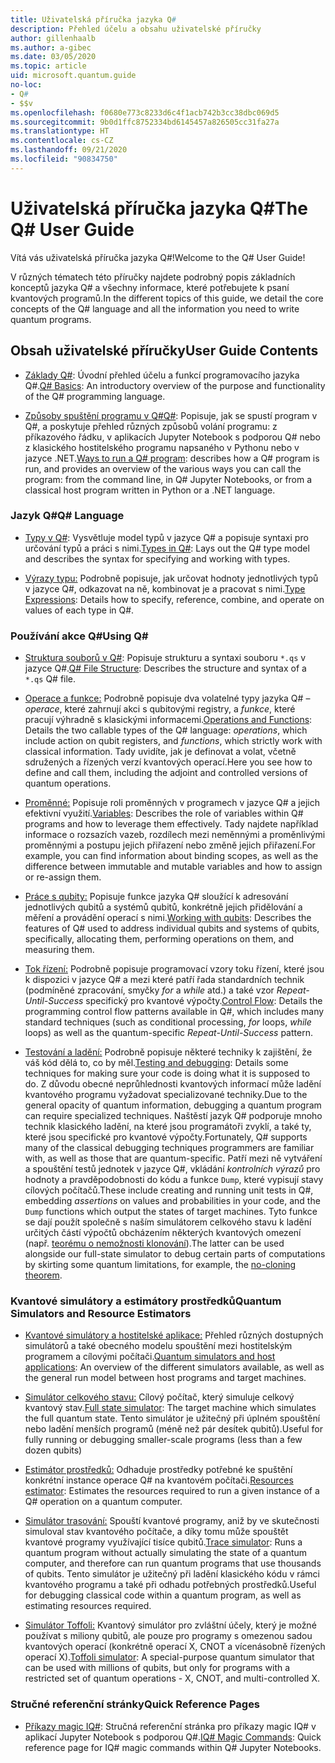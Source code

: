```yaml
---
title: Uživatelská příručka jazyka Q#
description: Přehled účelu a obsahu uživatelské příručky
author: gillenhaalb
ms.author: a-gibec
ms.date: 03/05/2020
ms.topic: article
uid: microsoft.quantum.guide
no-loc:
- Q#
- $$v
ms.openlocfilehash: f0680e773c8233d6c4f1acb742b3cc38dbc069d5
ms.sourcegitcommit: 9b0d1ffc8752334bd6145457a826505cc31fa27a
ms.translationtype: HT
ms.contentlocale: cs-CZ
ms.lasthandoff: 09/21/2020
ms.locfileid: "90834750"
---
```

# <a name="the-no-locq-user-guide"></a><span data-ttu-id="fb4e6-103">Uživatelská příručka jazyka Q#</span><span class="sxs-lookup"><span data-stu-id="fb4e6-103">The Q# User Guide</span></span>

<span data-ttu-id="fb4e6-104">Vítá vás uživatelská příručka jazyka Q#!</span><span class="sxs-lookup"><span data-stu-id="fb4e6-104">Welcome to the Q# User Guide!</span></span> 

<span data-ttu-id="fb4e6-105">V různých tématech této příručky najdete podrobný popis základních konceptů jazyka Q# a všechny informace, které potřebujete k psaní kvantových programů.</span><span class="sxs-lookup"><span data-stu-id="fb4e6-105">In the different topics of this guide, we detail the core concepts of the Q# language and all the information you need to write quantum programs.</span></span>

## <a name="user-guide-contents"></a><span data-ttu-id="fb4e6-106">Obsah uživatelské příručky</span><span class="sxs-lookup"><span data-stu-id="fb4e6-106">User Guide Contents</span></span>

- <span data-ttu-id="fb4e6-107">[Základy Q#](xref:microsoft.quantum.guide.basics): Úvodní přehled účelu a funkcí programovacího jazyka Q#.</span><span class="sxs-lookup"><span data-stu-id="fb4e6-107">[Q# Basics](xref:microsoft.quantum.guide.basics): An introductory overview of the purpose and functionality of the Q# programming language.</span></span> 

- <span data-ttu-id="fb4e6-108">[Způsoby spuštění programu v Q#Q#](xref:microsoft.quantum.guide.host-programs): Popisuje, jak se spustí program v Q#, a poskytuje přehled různých způsobů volání programu: z příkazového řádku, v aplikacích Jupyter Notebook s podporou Q# nebo z klasického hostitelského programu napsaného v Pythonu nebo v jazyce .NET.</span><span class="sxs-lookup"><span data-stu-id="fb4e6-108">[Ways to run a Q# program](xref:microsoft.quantum.guide.host-programs): describes how a Q# program is run, and provides an overview of the various ways you can call the program: from the command line, in Q# Jupyter Notebooks, or from a classical host program written in Python or a .NET language.</span></span>

### <a name="no-locq-language"></a><span data-ttu-id="fb4e6-109">Jazyk Q#</span><span class="sxs-lookup"><span data-stu-id="fb4e6-109">Q# Language</span></span>

- <span data-ttu-id="fb4e6-110">[Typy v Q#](xref:microsoft.quantum.guide.types): Vysvětluje model typů v jazyce Q# a popisuje syntaxi pro určování typů a práci s nimi.</span><span class="sxs-lookup"><span data-stu-id="fb4e6-110">[Types in Q#](xref:microsoft.quantum.guide.types): Lays out the Q# type model and describes the syntax for specifying and working with types.</span></span>

- <span data-ttu-id="fb4e6-111">[Výrazy typu:](xref:microsoft.quantum.guide.expressions) Podrobně popisuje, jak určovat hodnoty jednotlivých typů v jazyce Q#, odkazovat na ně, kombinovat je a pracovat s nimi.</span><span class="sxs-lookup"><span data-stu-id="fb4e6-111">[Type Expressions](xref:microsoft.quantum.guide.expressions): Details how to specify, reference, combine, and operate on values of each type in Q#.</span></span> 

### <a name="using-no-locq"></a><span data-ttu-id="fb4e6-112">Používání akce Q#</span><span class="sxs-lookup"><span data-stu-id="fb4e6-112">Using Q#</span></span>

- <span data-ttu-id="fb4e6-113">[Struktura souborů v Q#](xref:microsoft.quantum.guide.filestructure): Popisuje strukturu a syntaxi souboru `*.qs` v jazyce Q#.</span><span class="sxs-lookup"><span data-stu-id="fb4e6-113">[Q# File Structure](xref:microsoft.quantum.guide.filestructure): Describes the structure and syntax of a `*.qs` Q# file.</span></span>

- <span data-ttu-id="fb4e6-114">[Operace a funkce:](xref:microsoft.quantum.guide.operationsfunctions) Podrobně popisuje dva volatelné typy jazyka Q# – *operace*, které zahrnují akci s qubitovými registry, a *funkce*, které pracují výhradně s klasickými informacemi.</span><span class="sxs-lookup"><span data-stu-id="fb4e6-114">[Operations and Functions](xref:microsoft.quantum.guide.operationsfunctions): Details the two callable types of the Q# language: *operations*, which include action on qubit registers, and *functions*, which strictly work with classical information.</span></span> 
    <span data-ttu-id="fb4e6-115">Tady uvidíte, jak je definovat a volat, včetně sdružených a řízených verzí kvantových operací.</span><span class="sxs-lookup"><span data-stu-id="fb4e6-115">Here you see how to define and call them, including the adjoint and controlled versions of quantum operations.</span></span>

- <span data-ttu-id="fb4e6-116">[Proměnné:](xref:microsoft.quantum.guide.variables) Popisuje roli proměnných v programech v jazyce Q# a jejich efektivní využití.</span><span class="sxs-lookup"><span data-stu-id="fb4e6-116">[Variables](xref:microsoft.quantum.guide.variables): Describes the role of variables within Q# programs and how to leverage them effectively.</span></span> 
    <span data-ttu-id="fb4e6-117">Tady najdete například informace o rozsazích vazeb, rozdílech mezi neměnnými a proměnlivými proměnnými a postupu jejich přiřazení nebo změně jejich přiřazení.</span><span class="sxs-lookup"><span data-stu-id="fb4e6-117">For example, you can find information about binding scopes, as well as the difference between immutable and mutable variables and how to assign or re-assign them.</span></span>

- <span data-ttu-id="fb4e6-118">[Práce s qubity:](xref:microsoft.quantum.guide.qubits) Popisuje funkce jazyka Q# sloužící k adresování jednotlivých qubitů a systémů qubitů, konkrétně jejich přidělování a měření a provádění operací s nimi.</span><span class="sxs-lookup"><span data-stu-id="fb4e6-118">[Working with qubits](xref:microsoft.quantum.guide.qubits): Describes the features of Q# used to address individual qubits and systems of qubits, specifically, allocating them, performing operations on them, and measuring them.</span></span> 

- <span data-ttu-id="fb4e6-119">[Tok řízení:](xref:microsoft.quantum.guide.controlflow) Podrobně popisuje programovací vzory toku řízení, které jsou k dispozici v jazyce Q# a mezi které patří řada standardních technik (podmíněné zpracování, smyčky *for* a *while* atd.) a také vzor *Repeat-Until-Success* specifický pro kvantové výpočty.</span><span class="sxs-lookup"><span data-stu-id="fb4e6-119">[Control Flow](xref:microsoft.quantum.guide.controlflow): Details the programming control flow patterns available in Q#, which includes many standard techniques (such as conditional processing, *for* loops, *while* loops) as well as the quantum-specific *Repeat-Until-Success* pattern.</span></span>

- <span data-ttu-id="fb4e6-120">[Testování a ladění:](xref:microsoft.quantum.guide.testingdebugging) Podrobně popisuje některé techniky k zajištění, že váš kód dělá to, co by měl.</span><span class="sxs-lookup"><span data-stu-id="fb4e6-120">[Testing and debugging](xref:microsoft.quantum.guide.testingdebugging): Details some techniques for making sure your code is doing what it is supposed to do.</span></span> 
    <span data-ttu-id="fb4e6-121">Z důvodu obecné neprůhlednosti kvantových informací může ladění kvantového programu vyžadovat specializované techniky.</span><span class="sxs-lookup"><span data-stu-id="fb4e6-121">Due to the general opacity of quantum information, debugging a quantum program can require specialized techniques.</span></span> 
    <span data-ttu-id="fb4e6-122">Naštěstí jazyk Q# podporuje mnoho technik klasického ladění, na které jsou programátoři zvyklí, a také ty, které jsou specifické pro kvantové výpočty.</span><span class="sxs-lookup"><span data-stu-id="fb4e6-122">Fortunately, Q# supports many of the classical debugging techniques programmers are familiar with, as well as those that are quantum-specific.</span></span> <span data-ttu-id="fb4e6-123">Patří mezi ně vytváření a spouštění testů jednotek v jazyce Q#, vkládání *kontrolních výrazů* pro hodnoty a pravděpodobnosti do kódu a funkce `Dump`, které vypisují stavy cílových počítačů.</span><span class="sxs-lookup"><span data-stu-id="fb4e6-123">These include creating and running unit tests in Q#, embedding *assertions* on values and probabilities in your code, and the `Dump` functions which output the states of target machines.</span></span> 
    <span data-ttu-id="fb4e6-124">Tyto funkce se dají použít společně s naším simulátorem celkového stavu k ladění určitých částí výpočtů obcházením některých kvantových omezení (např. [teorému o nemožnosti klonování](xref:microsoft.quantum.concepts.pauli)).</span><span class="sxs-lookup"><span data-stu-id="fb4e6-124">The latter can be used alongside our full-state simulator to debug certain parts of computations by skirting some quantum limitations, for example, the [no-cloning theorem](xref:microsoft.quantum.concepts.pauli).</span></span>

### <a name="quantum-simulators-and-resource-estimators"></a><span data-ttu-id="fb4e6-125">Kvantové simulátory a estimátory prostředků</span><span class="sxs-lookup"><span data-stu-id="fb4e6-125">Quantum Simulators and Resource Estimators</span></span>

- <span data-ttu-id="fb4e6-126">[Kvantové simulátory a hostitelské aplikace:](xref:microsoft.quantum.machines) Přehled různých dostupných simulátorů a také obecného modelu spouštění mezi hostitelským programem a cílovými počítači.</span><span class="sxs-lookup"><span data-stu-id="fb4e6-126">[Quantum simulators and host applications](xref:microsoft.quantum.machines): An overview of the different simulators available, as well as the general run model between host programs and target machines.</span></span>

- <span data-ttu-id="fb4e6-127">[Simulátor celkového stavu:](xref:microsoft.quantum.machines.full-state-simulator) Cílový počítač, který simuluje celkový kvantový stav.</span><span class="sxs-lookup"><span data-stu-id="fb4e6-127">[Full state simulator](xref:microsoft.quantum.machines.full-state-simulator): The target machine which simulates the full quantum state.</span></span> <span data-ttu-id="fb4e6-128">Tento simulátor je užitečný při úplném spouštění nebo ladění menších programů (méně než pár desítek qubitů).</span><span class="sxs-lookup"><span data-stu-id="fb4e6-128">Useful for fully running or debugging smaller-scale programs (less than a few dozen qubits)</span></span>

- <span data-ttu-id="fb4e6-129">[Estimátor prostředků:](xref:microsoft.quantum.machines.resources-estimator) Odhaduje prostředky potřebné ke spuštění konkrétní instance operace Q# na kvantovém počítači.</span><span class="sxs-lookup"><span data-stu-id="fb4e6-129">[Resources estimator](xref:microsoft.quantum.machines.resources-estimator): Estimates the resources required to run a given instance of a Q# operation on a quantum computer.</span></span>

- <span data-ttu-id="fb4e6-130">[Simulátor trasování:](xref:microsoft.quantum.machines.qc-trace-simulator.intro) Spouští kvantové programy, aniž by ve skutečnosti simuloval stav kvantového počítače, a díky tomu může spouštět kvantové programy využívající tisíce qubitů.</span><span class="sxs-lookup"><span data-stu-id="fb4e6-130">[Trace simulator](xref:microsoft.quantum.machines.qc-trace-simulator.intro): Runs a quantum program without actually simulating the state of a quantum computer, and therefore can run quantum programs that use thousands of qubits.</span></span> <span data-ttu-id="fb4e6-131">Tento simulátor je užitečný při ladění klasického kódu v rámci kvantového programu a také při odhadu potřebných prostředků.</span><span class="sxs-lookup"><span data-stu-id="fb4e6-131">Useful for debugging classical code within a quantum program, as well as estimating resources required.</span></span>

- <span data-ttu-id="fb4e6-132">[Simulátor Toffoli:](xref:microsoft.quantum.machines.toffoli-simulator) Kvantový simulátor pro zvláštní účely, který je možné používat s miliony qubitů, ale pouze pro programy s omezenou sadou kvantových operací (konkrétně operací X, CNOT a vícenásobně řízených operací X).</span><span class="sxs-lookup"><span data-stu-id="fb4e6-132">[Toffoli simulator](xref:microsoft.quantum.machines.toffoli-simulator): A special-purpose quantum simulator that can be used with millions of qubits, but only for programs with a restricted set of quantum operations - X, CNOT, and multi-controlled X.</span></span>

### <a name="quick-reference-pages"></a><span data-ttu-id="fb4e6-133">Stručné referenční stránky</span><span class="sxs-lookup"><span data-stu-id="fb4e6-133">Quick Reference Pages</span></span>

- <span data-ttu-id="fb4e6-134">[Příkazy magic IQ#](xref:microsoft.quantum.guide.quickref.iqsharp): Stručná referenční stránka pro příkazy magic IQ# v aplikací Jupyter Notebook s podporou Q#.</span><span class="sxs-lookup"><span data-stu-id="fb4e6-134">[IQ# Magic Commands](xref:microsoft.quantum.guide.quickref.iqsharp): Quick reference page for IQ# magic commands within Q# Jupyter Notebooks.</span></span>
